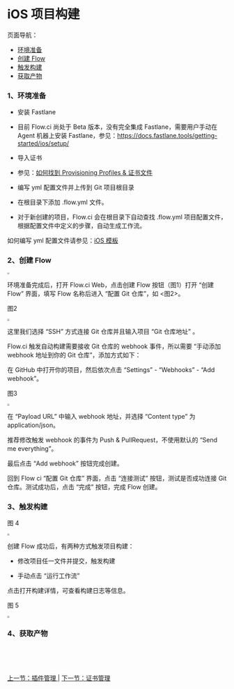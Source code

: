 # iOS 项目构建

页面导航：

- [ 环境准备 ](#ios_build_envir)
- [ 创建 Flow ](#ios_create_flow)
- [ 触发构建 ](#ios_build_trigger)
- [ 获取产物 ](#ios_get_ipa)

### <a name="ios_build_envir">1、环境准备</a>

* 安装 Fastlane

 - 目前 Flow.ci 尚处于 Beta 版本，没有完全集成 Fastlane，需要用户手动在 Agent 机器上安装 Fastlane，参见：https://docs.fastlane.tools/getting-started/ios/setup/

* 导入证书

 - 参见：[如何找到 Provisioning Profiles & 证书文件](./other_p12.md)

* 编写 yml 配置文件并上传到 Git 项目根目录

 - 在根目录下添加 .flow.yml 文件。

 - 对于新创建的项目，Flow.ci 会在根目录下自动查找 .flow.yml 项目配置文件，根据配置文件中定义的步骤，自动生成工作流。

如何编写 yml 配置文件请参见：[iOS 模板](./yml_ios.md)

### <a name="ios_create_flow">2、创建 Flow</a>

<img src="https://images-cdn.shimo.im/GuKjruYMv3k84gRu/iosbuild_1.jpg" style="zoom:30%">

环境准备完成后，打开 Flow.ci Web，点击创建 Flow  按钮（图1）打开 “创建 Flow” 界面，填写 Flow 名称后进入 “配置 Git 仓库”，如 <图2>。

图2

<img src="https://images-cdn.shimo.im/5WAdLECC6usRM8sd/iosCreateProj.jpg" style="zoom:30%">

这里我们选择 “SSH” 方式连接 Git 仓库并且输入项目 “Git 仓库地址” 。

Flow.ci 触发自动构建需要接收 Git 仓库的 webhook 事件，所以需要 “手动添加 webhook 地址到你的 Git 仓库”，添加方式如下：

在 GitHub 中打开你的项目，然后依次点击 “Settings” - “Webhooks” - “Add webhook”。

图3

<img src="https://images-cdn.shimo.im/ik4ER7hszvw2b0NZ/addwebhook.jpg" style="zoom:30%">

在 “Payload URL” 中输入 webhook 地址，并选择 “Content type” 为 application/json。

推荐修改触发 webhook 的事件为 Push & PullRequest，不使用默认的 “Send me everything”。

最后点击 “Add webhook” 按钮完成创建。

回到 Flow ci “配置 Git 仓库” 界面，点击 “连接测试” 按钮，测试是否成功连接 Git 仓库。测试成功后，点击 “完成” 按钮，完成 Flow 创建。

### <a name="ios_build_trigger">3、触发构建</a>

图 4

<img src="https://images-cdn.shimo.im/AYFaRGIyccUIbiwv/iosrunbuild.jpg" style="zoom:30%">

创建 Flow 成功后，有两种方式触发项目构建：

* 修改项目任一文件并提交，触发构建

* 手动点击 “运行工作流”

点击打开构建详情，可查看构建日志等信息。

图 5

<img src="https://images-cdn.shimo.im/tO03tDIS7MYAY07H/iosbuildlog.jpg" style="zoom:30%">



### <a name="ios_get_ipa">4、获取产物</a>






<br/><br/><br/>

<div id="bom">
<a href="./admin_plugin.md">上一节：插件管理 </a> |
<a href="./admin_credentials.md">下一节：证书管理 </a>
</div>

<link rel="stylesheet" rev="stylesheet" href="flow.css" type="text/css"/> 
